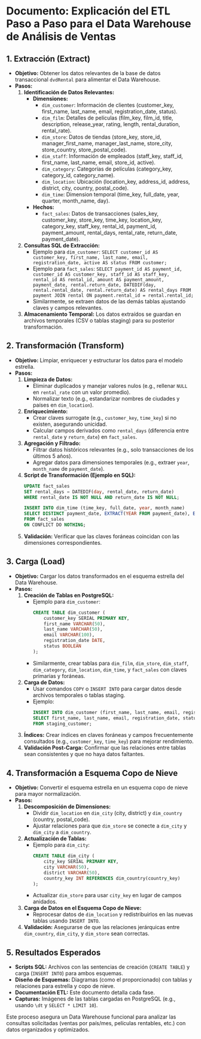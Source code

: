 # Documento: Explicación del ETL Paso a Paso para el Data Warehouse de Análisis de Ventas

## 1. **Extracción (Extract)**  
- **Objetivo:** Obtener los datos relevantes de la base de datos transaccional `dvdRental` para alimentar el Data Warehouse.  
- **Pasos:**  
  1. **Identificación de Datos Relevantes:**  
     - **Dimensiones:**  
       - `dim_customer`: Información de clientes (customer_key, first_name, last_name, email, registration_date, status).  
       - `dim_film`: Detalles de películas (film_key, film_id, title, description, release_year, rating, length, rental_duration, rental_rate).  
       - `dim_store`: Datos de tiendas (store_key, store_id, manager_first_name, manager_last_name, store_city, store_country, store_postal_code).  
       - `dim_staff`: Información de empleados (staff_key, staff_id, first_name, last_name, email, store_id, active).  
       - `dim_category`: Categorías de películas (category_key, category_id, category_name).  
       - `dim_location`: Ubicación (location_key, address_id, address, district, city, country, postal_code).  
       - `dim_time`: Dimension temporal (time_key, full_date, year, quarter, month_name, day).  
     - **Hechos:**  
       - `fact_sales`: Datos de transacciones (sales_key, customer_key, store_key, time_key, location_key, category_key, staff_key, rental_id, payment_id, payment_amount, rental_days, rental_rate, return_date, payment_date).  
  2. **Consultas SQL de Extracción:**  
     - Ejemplo para `dim_customer`: `SELECT customer_id AS customer_key, first_name, last_name, email, registration_date, active AS status FROM customer;`  
     - Ejemplo para `fact_sales`: `SELECT payment_id AS payment_id, customer_id AS customer_key, staff_id AS staff_key, rental_id AS rental_id, amount AS payment_amount, payment_date, rental.return_date, DATEDIF(day, rental.rental_date, rental.return_date) AS rental_days FROM payment JOIN rental ON payment.rental_id = rental.rental_id;`  
     - Similarmente, se extraen datos de las demás tablas ajustando claves y campos relevantes.  
  3. **Almacenamiento Temporal:** Los datos extraídos se guardan en archivos temporales (CSV o tablas staging) para su posterior transformación.

## 2. **Transformación (Transform)**  
- **Objetivo:** Limpiar, enriquecer y estructurar los datos para el modelo estrella.  
- **Pasos:**  
  1. **Limpieza de Datos:**  
     - Eliminar duplicados y manejar valores nulos (e.g., rellenar `NULL` en `rental_rate` con un valor promedio).  
     - Normalizar texto (e.g., estandarizar nombres de ciudades y países en `dim_location`).  
  2. **Enriquecimiento:**  
     - Crear claves surrogate (e.g., `customer_key`, `time_key`) si no existen, asegurando unicidad.  
     - Calcular campos derivados como `rental_days` (diferencia entre `rental_date` y `return_date`) en `fact_sales`.  
  3. **Agregación y Filtrado:**  
     - Filtrar datos históricos relevantes (e.g., solo transacciones de los últimos 5 años).  
     - Agregar datos para dimensiones temporales (e.g., extraer `year`, `month_name` de `payment_date`).  
  4. **Script de Transformación (Ejemplo en SQL):**  
     ```sql
     UPDATE fact_sales
     SET rental_days = DATEDIF(day, rental_date, return_date)
     WHERE rental_date IS NOT NULL AND return_date IS NOT NULL;

     INSERT INTO dim_time (time_key, full_date, year, month_name)
     SELECT DISTINCT payment_date, EXTRACT(YEAR FROM payment_date), EXTRACT(MONTH FROM payment_date), TO_CHAR(payment_date, 'Month')
     FROM fact_sales
     ON CONFLICT DO NOTHING;
     ```  
  5. **Validación:** Verificar que las claves foráneas coincidan con las dimensiones correspondientes.

## 3. **Carga (Load)**  
- **Objetivo:** Cargar los datos transformados en el esquema estrella del Data Warehouse.  
- **Pasos:**  
  1. **Creación de Tablas en PostgreSQL:**  
     - Ejemplo para `dim_customer`:  
       ```sql
       CREATE TABLE dim_customer (
           customer_key SERIAL PRIMARY KEY,
           first_name VARCHAR(50),
           last_name VARCHAR(50),
           email VARCHAR(100),
           registration_date DATE,
           status BOOLEAN
       );
       ```  
     - Similarmente, crear tablas para `dim_film`, `dim_store`, `dim_staff`, `dim_category`, `dim_location`, `dim_time`, y `fact_sales` con claves primarias y foráneas.  
  2. **Carga de Datos:**  
     - Usar comandos `COPY` o `INSERT INTO` para cargar datos desde archivos temporales o tablas staging.  
     - Ejemplo:  
       ```sql
       INSERT INTO dim_customer (first_name, last_name, email, registration_date, status)
       SELECT first_name, last_name, email, registration_date, status
       FROM staging_customer;
       ```  
  3. **Índices:** Crear índices en claves foráneas y campos frecuentemente consultados (e.g., `customer_key`, `time_key`) para mejorar rendimiento.  
  4. **Validación Post-Carga:** Confirmar que las relaciones entre tablas sean consistentes y que no haya datos faltantes.

## 4. **Transformación a Esquema Copo de Nieve**  
- **Objetivo:** Convertir el esquema estrella en un esquema copo de nieve para mayor normalización.  
- **Pasos:**  
  1. **Descomposición de Dimensiones:**  
     - Dividir `dim_location` en `dim_city` (city, district) y `dim_country` (country, postal_code).  
     - Ajustar relaciones para que `dim_store` se conecte a `dim_city` y `dim_city` a `dim_country`.  
  2. **Actualización de Tablas:**  
     - Ejemplo para `dim_city`:  
       ```sql
       CREATE TABLE dim_city (
           city_key SERIAL PRIMARY KEY,
           city VARCHAR(50),
           district VARCHAR(50),
           country_key INT REFERENCES dim_country(country_key)
       );
       ```  
     - Actualizar `dim_store` para usar `city_key` en lugar de campos anidados.  
  3. **Carga de Datos en el Esquema Copo de Nieve:**  
     - Reprocesar datos de `dim_location` y redistribuirlos en las nuevas tablas usando `INSERT INTO`.  
  4. **Validación:** Asegurarse de que las relaciones jerárquicas entre `dim_country`, `dim_city`, y `dim_store` sean correctas.

## 5. **Resultados Esperados**  
- **Scripts SQL:** Archivos con las sentencias de creación (`CREATE TABLE`) y carga (`INSERT INTO`) para ambos esquemas.  
- **Diseño de Esquemas:** Diagramas (como el proporcionado) con tablas y relaciones para estrella y copo de nieve.  
- **Documentación ETL:** Este documento detalla cada fase.  
- **Capturas:** Imágenes de las tablas cargadas en PostgreSQL (e.g., usando `\dt` y `SELECT * LIMIT 10`).

Este proceso asegura un Data Warehouse funcional para analizar las consultas solicitadas (ventas por país/mes, películas rentables, etc.) con datos organizados y optimizados.